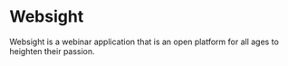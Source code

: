 # Websight
Websight is a webinar application that is an open platform for all ages to heighten their passion. 

